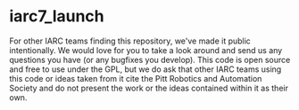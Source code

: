 # iarc7_launch

For other IARC teams finding this repository, we've made it public intentionally. We would love for you to take a look around and send us any questions you have (or any bugfixes you develop). This code is open source and free to use under the GPL, but we do ask that other IARC teams using this code or ideas taken from it cite the Pitt Robotics and Automation Society and do not present the work or the ideas contained within it as their own.
